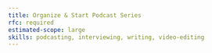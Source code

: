 ```yaml
---
title: Organize & Start Podcast Series
rfc: required
estimated-scope: large
skills: podcasting, interviewing, writing, video-editing
---
```

